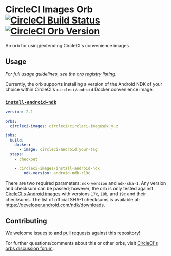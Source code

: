 # CircleCI Images Orb [![CircleCI Build Status](https://circleci.com/gh/cci-orbs/circleci-images.svg?style=shield "CircleCI Build Status")](https://circleci.com/gh/cci-orbs/circleci-images) [![CircleCI Orb Version](https://img.shields.io/badge/endpoint.svg?url=https://badges.circleci.io/orb/circleci/circleci-images)](https://circleci.com/orbs/registry/orb/circleci/circleci-imagesi)

An orb for using/extending CircleCI's convenience images

## Usage

_For full usage guidelines, see the [orb registry listing](http://circleci.com/orbs/registry/orb/circleci/circleci-images)._

Currently, the orb supports installing a version of the Android NDK of your choice within CircleCI's `circleci/android` Docker convenience image.

### [`install-android-ndk`](https://circleci.com/orbs/registry/orb/circleci/circleci-images#commands-install-android-ndk)

```yaml
version: 2.1

orbs:
  circleci-images: circleci/circleci-images@x.y.z

jobs:
  build:
    docker:
      - image: circleci/android:your-tag
  steps:
    - checkout

    - circleci-images/install-android-ndk
        ndk-version: android-ndk-r19c
```

There are two required parameters: `ndk-version` and `ndk-sha-1`. Any version and checksum can be passed; however, the orb is only tested against [CircleCI's Android images](https://hub.docker.com/r/circleci/android) with versions `17c`, `18b`, and `19c` and their checksums. The list of official SHA-1 checksums is available at: https://developer.android.com/ndk/downloads.

## Contributing

We welcome [issues](https://github.com/CircleCI-Public/gcp-binary-authorization-orb/issues) to and [pull requests](https://github.com/CircleCI-Public/gcp-binary-authorization-orb/pulls) against this repository!

For further questions/comments about this or other orbs, visit [CircleCI's orbs discussion forum](https://discuss.circleci.com/c/orbs).
